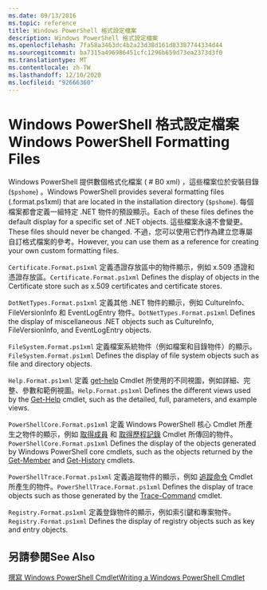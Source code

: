 ```yaml
---
ms.date: 09/13/2016
ms.topic: reference
title: Windows PowerShell 格式設定檔案
description: Windows PowerShell 格式設定檔案
ms.openlocfilehash: 7fa58a3463dc4b2a23d38d161d83387744334d44
ms.sourcegitcommit: ba7315a496986451cfc1296b659d73ea2373d3f0
ms.translationtype: MT
ms.contentlocale: zh-TW
ms.lasthandoff: 12/10/2020
ms.locfileid: "92666360"
---
```

# <a name="windows-powershell-formatting-files"></a><span data-ttu-id="c7f4f-103">Windows PowerShell 格式設定檔案</span><span class="sxs-lookup"><span data-stu-id="c7f4f-103">Windows PowerShell Formatting Files</span></span>

<span data-ttu-id="c7f4f-104">Windows PowerShell 提供數個格式化檔案 ( # B0 xml) ，這些檔案位於安裝目錄 (`$pshome`) 。</span><span class="sxs-lookup"><span data-stu-id="c7f4f-104">Windows PowerShell provides several formatting files (.format.ps1xml) that are located in the installation directory (`$pshome`).</span></span> <span data-ttu-id="c7f4f-105">每個檔案都會定義一組特定 .NET 物件的預設顯示。</span><span class="sxs-lookup"><span data-stu-id="c7f4f-105">Each of these files defines the default display for a specific set of .NET objects.</span></span> <span data-ttu-id="c7f4f-106">這些檔案永遠不會變更。</span><span class="sxs-lookup"><span data-stu-id="c7f4f-106">These files should never be changed.</span></span> <span data-ttu-id="c7f4f-107">不過，您可以使用它們作為建立您專屬自訂格式檔案的參考。</span><span class="sxs-lookup"><span data-stu-id="c7f4f-107">However, you can use them as a reference for creating your own custom formatting files.</span></span>

<span data-ttu-id="c7f4f-108">`Certificate.Format.ps1xml` 定義憑證存放區中的物件顯示，例如 x.509 憑證和憑證存放區。</span><span class="sxs-lookup"><span data-stu-id="c7f4f-108">`Certificate.Format.ps1xml` Defines the display of objects in the Certificate store such as x.509 certificates and certificate stores.</span></span>

<span data-ttu-id="c7f4f-109">`DotNetTypes.Format.ps1xml` 定義其他 .NET 物件的顯示，例如 CultureInfo、FileVersionInfo 和 EventLogEntry 物件。</span><span class="sxs-lookup"><span data-stu-id="c7f4f-109">`DotNetTypes.Format.ps1xml` Defines the display of miscellaneous .NET objects such as CultureInfo, FileVersionInfo, and EventLogEntry objects.</span></span>

<span data-ttu-id="c7f4f-110">`FileSystem.Format.ps1xml` 定義檔案系統物件（例如檔案和目錄物件）的顯示。</span><span class="sxs-lookup"><span data-stu-id="c7f4f-110">`FileSystem.Format.ps1xml` Defines the display of file system objects such as file and directory objects.</span></span>

<span data-ttu-id="c7f4f-111">`Help.Format.ps1xml` 定義 [get-help](/powershell/module/Microsoft.PowerShell.Core/Get-Help) Cmdlet 所使用的不同視圖，例如詳細、完整、參數和範例視圖。</span><span class="sxs-lookup"><span data-stu-id="c7f4f-111">`Help.Format.ps1xml` Defines the different views used by the [Get-Help](/powershell/module/Microsoft.PowerShell.Core/Get-Help) cmdlet, such as the detailed, full, parameters, and example views.</span></span>

<span data-ttu-id="c7f4f-112">`PowerShellCore.Format.ps1xml` 定義 Windows PowerShell 核心 Cmdlet 所產生之物件的顯示，例如 [取得成員](/powershell/module/Microsoft.PowerShell.Utility/Get-Member) 和 [取得歷程記錄](/powershell/module/Microsoft.PowerShell.Core/Get-History) Cmdlet 所傳回的物件。</span><span class="sxs-lookup"><span data-stu-id="c7f4f-112">`PowerShellCore.Format.ps1xml` Defines the display of the objects generated by Windows PowerShell core cmdlets, such as the objects returned by the [Get-Member](/powershell/module/Microsoft.PowerShell.Utility/Get-Member) and [Get-History](/powershell/module/Microsoft.PowerShell.Core/Get-History) cmdlets.</span></span>

<span data-ttu-id="c7f4f-113">`PowerShellTrace.Format.ps1xml` 定義追蹤物件的顯示，例如 [追蹤命令](/powershell/module/Microsoft.PowerShell.Utility/Trace-Command) Cmdlet 所產生的物件。</span><span class="sxs-lookup"><span data-stu-id="c7f4f-113">`PowerShellTrace.Format.ps1xml` Defines the display of trace objects such as those generated by the [Trace-Command](/powershell/module/Microsoft.PowerShell.Utility/Trace-Command) cmdlet.</span></span>

<span data-ttu-id="c7f4f-114">`Registry.Format.ps1xml` 定義登錄物件的顯示，例如索引鍵和專案物件。</span><span class="sxs-lookup"><span data-stu-id="c7f4f-114">`Registry.Format.ps1xml` Defines the display of registry objects such as key and entry objects.</span></span>

## <a name="see-also"></a><span data-ttu-id="c7f4f-115">另請參閱</span><span class="sxs-lookup"><span data-stu-id="c7f4f-115">See Also</span></span>

[<span data-ttu-id="c7f4f-116">撰寫 Windows PowerShell Cmdlet</span><span class="sxs-lookup"><span data-stu-id="c7f4f-116">Writing a Windows PowerShell Cmdlet</span></span>](../cmdlet/writing-a-windows-powershell-cmdlet.md)
